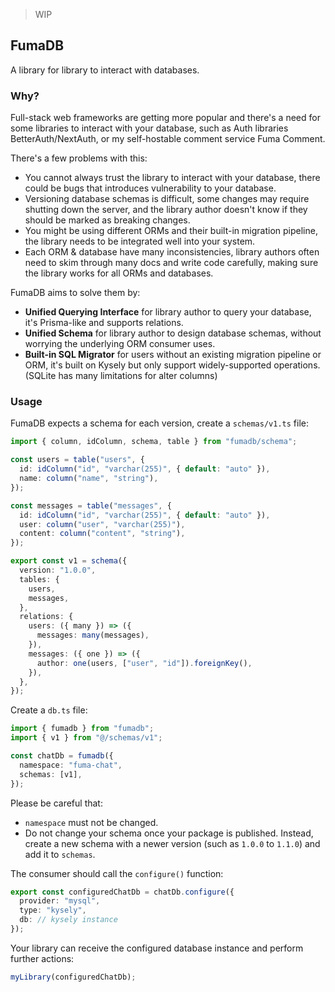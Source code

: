 > WIP

## FumaDB

A library for library to interact with databases.

### Why?

Full-stack web frameworks are getting more popular and there's a need for some libraries to interact with your database, such as Auth libraries BetterAuth/NextAuth, or my self-hostable comment service Fuma Comment.

There's a few problems with this:

- You cannot always trust the library to interact with your database, there could be bugs that introduces vulnerability to your database.
- Versioning database schemas is difficult, some changes may require shutting down the server, and the library author doesn't know if they should be marked as breaking changes.
- You might be using different ORMs and their built-in migration pipeline, the library needs to be integrated well into your system.
- Each ORM & database have many inconsistencies, library authors often need to skim through many docs and write code carefully, making sure the library works for all ORMs and databases.

FumaDB aims to solve them by:

- **Unified Querying Interface** for library author to query your database, it's Prisma-like and supports relations.
- **Unified Schema** for library author to design database schemas, without worrying the underlying ORM consumer uses.
- **Built-in SQL Migrator** for users without an existing migration pipeline or ORM, it's built on Kysely but only support widely-supported operations. (SQLite has many limitations for alter columns)

### Usage

FumaDB expects a schema for each version, create a `schemas/v1.ts` file:

```ts
import { column, idColumn, schema, table } from "fumadb/schema";

const users = table("users", {
  id: idColumn("id", "varchar(255)", { default: "auto" }),
  name: column("name", "string"),
});

const messages = table("messages", {
  id: idColumn("id", "varchar(255)", { default: "auto" }),
  user: column("user", "varchar(255)"),
  content: column("content", "string"),
});

export const v1 = schema({
  version: "1.0.0",
  tables: {
    users,
    messages,
  },
  relations: {
    users: ({ many }) => ({
      messages: many(messages),
    }),
    messages: ({ one }) => ({
      author: one(users, ["user", "id"]).foreignKey(),
    }),
  },
});
```

Create a `db.ts` file:

```ts
import { fumadb } from "fumadb";
import { v1 } from "@/schemas/v1";

const chatDb = fumadb({
  namespace: "fuma-chat",
  schemas: [v1],
});
```

Please be careful that:

- `namespace` must not be changed.
- Do not change your schema once your package is published. Instead, create a new schema with a newer version (such as `1.0.0` to `1.1.0`) and add it to `schemas`.

The consumer should call the `configure()` function:

```ts
export const configuredChatDb = chatDb.configure({
  provider: "mysql",
  type: "kysely",
  db: // kysely instance
});
```

Your library can receive the configured database instance and perform further actions:

```ts
myLibrary(configuredChatDb);
```
